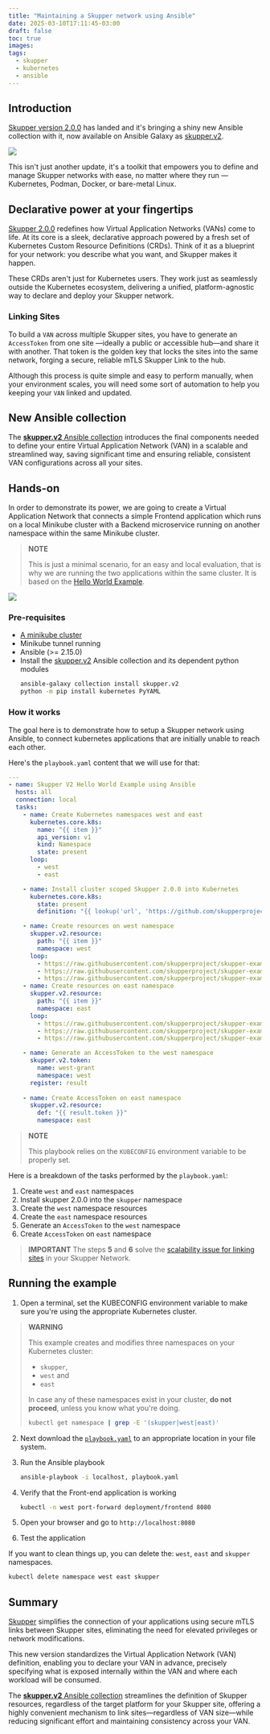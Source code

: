 ```yaml
---
title: "Maintaining a Skupper network using Ansible"
date: 2025-03-10T17:11:45-03:00
draft: false
toc: true
images:
tags:
  - skupper
  - kubernetes
  - ansible
---
```


[skupper2]: https://skupper.io/v2/
[skupperv2]: https://galaxy.ansible.com/ui/repo/published/skupper/v2/
[minikube]: https://skupper.io/start/minikube.html
[helloworldv2]: https://github.com/skupperproject/skupper-example-yaml/tree/v2/

## Introduction

[Skupper version 2.0.0][skupper2] has landed and it's bringing a shiny new Ansible collection with it,
now available on Ansible Galaxy as [skupper.v2][skupperv2].

![](images/skupperv2-intro.png)

This isn't just another update, it's a toolkit that empowers you to define and manage Skupper networks with ease,
no matter where they run — Kubernetes, Podman, Docker, or bare-metal Linux.

## Declarative power at your fingertips

[Skupper 2.0.0][skupper2] redefines how Virtual Application Networks (VANs) come to life.
At its core is a sleek, declarative approach powered by a fresh set of Kubernetes Custom Resource Definitions (CRDs). Think of it as a blueprint for your network: you describe what you want, and Skupper makes it happen.

These CRDs aren't just for Kubernetes users. They work just as seamlessly outside the Kubernetes ecosystem, delivering a unified, platform-agnostic way to declare and deploy your Skupper network.

### Linking Sites

To build a `VAN` across multiple Skupper sites, you have to generate an `AccessToken` from one site —ideally a public or accessible hub—and share it with another. That token is the golden key that locks the sites into the same network, forging a secure, reliable mTLS Skupper Link to the hub.

Although this process is quite simple and easy to perform manually, when your environment scales, you will need some sort of automation to help you keeping your `VAN` linked and updated.

## New Ansible collection

The [**skupper.v2** Ansible collection][skupper2] introduces the final components needed to define your entire Virtual Application Network (VAN) in a scalable and streamlined way, saving significant time and ensuring reliable, consistent VAN configurations across all your sites.

## Hands-on

In order to demonstrate its power, we are going to create a Virtual Application Network that connects a simple Frontend
application which runs on a local Minikube cluster with a Backend microservice running on another namespace within the
same Minikube cluster.

> **NOTE**
>
> This is just a minimal scenario, for an easy and local evaluation, that is why we are running the two applications within the same cluster. It is based on the [Hello World Example][helloworldv2].


![](images/hello-world-v2.png)

### Pre-requisites

* [A minikube cluster][minikube]
* Minikube tunnel running
* Ansible (>= 2.15.0)
* Install the [skupper.v2][skupperv2] Ansible collection and its dependent python modules
  ```bash
  ansible-galaxy collection install skupper.v2
  python -m pip install kubernetes PyYAML
  ```

### How it works

The goal here is to demonstrate how to setup a Skupper network using Ansible, to connect
kubernetes applications that are initially unable to reach each other.

Here's the `playbook.yaml` content that we will use for that:

```yaml
---
- name: Skupper V2 Hello World Example using Ansible
  hosts: all
  connection: local
  tasks:
    - name: Create Kubernetes namespaces west and east
      kubernetes.core.k8s:
        name: "{{ item }}"
        api_version: v1
        kind: Namespace
        state: present
      loop:
        - west
        - east

    - name: Install cluster scoped Skupper 2.0.0 into Kubernetes
      kubernetes.core.k8s:
        state: present
        definition: "{{ lookup('url', 'https://github.com/skupperproject/skupper/releases/download/2.0.0/skupper-cluster-scope.yaml', split_lines=False) }}"

    - name: Create resources on west namespace
      skupper.v2.resource:
        path: "{{ item }}"
        namespace: west
      loop:
        - https://raw.githubusercontent.com/skupperproject/skupper-example-yaml/refs/heads/v2/west/site.yaml
        - https://raw.githubusercontent.com/skupperproject/skupper-example-yaml/refs/heads/v2/west/listener.yaml
        - https://raw.githubusercontent.com/skupperproject/skupper-example-yaml/refs/heads/v2/west/frontend.yaml
    - name: Create resources on east namespace
      skupper.v2.resource:
        path: "{{ item }}"
        namespace: east
      loop:
        - https://raw.githubusercontent.com/skupperproject/skupper-example-yaml/refs/heads/v2/east/site.yaml
        - https://raw.githubusercontent.com/skupperproject/skupper-example-yaml/refs/heads/v2/east/connector.yaml
        - https://raw.githubusercontent.com/skupperproject/skupper-example-yaml/refs/heads/v2/east/backend.yaml

    - name: Generate an AccessToken to the west namespace
      skupper.v2.token:
        name: west-grant
        namespace: west
      register: result
    
    - name: Create AccessToken on east namespace
      skupper.v2.resource:
        def: "{{ result.token }}"
        namespace: east
```

> **NOTE**
>
> This playbook relies on the `KUBECONFIG` environment variable to be properly set.

Here is a breakdown of the tasks performed by the `playbook.yaml`:

1. Create `west` and `east` namespaces
2. Install skupper 2.0.0 into the `skupper` namespace
3. Create the `west` namespace resources
4. Create the `east` namespace resources
5. Generate an `AccessToken` to the `west` namespace
6. Create `AccessToken` on `east` namespace

> **IMPORTANT**
> The steps **5** and **6** solve the [scalability issue for linking sites](#linking-sites) in your Skupper Network.

## Running the example

1. Open a terminal, set the KUBECONFIG environment variable to make sure you're using the
appropriate Kubernetes cluster.

> **WARNING**
>
> This example creates and modifies three namespaces on your Kubernetes cluster:
>
> * `skupper`,
> * `west` and
> * `east`
>
> In case any of these namespaces exist in your cluster, **do not proceed**, unless you know what you're doing.
>
>  ```bash
>  kubectl get namespace | grep -E '(skupper|west|east)'
>  ```

2. Next download the [`playbook.yaml`](resources/playbook.yaml) to an appropriate location in your file system.

3. Run the Ansible playbook

   ```bash
   ansible-playbook -i localhost, playbook.yaml
   ```

4. Verify that the Front-end application is working

   ```bash
   kubectl -n west port-forward deployment/frontend 8080
   ```

5. Open your browser and go to `http://localhost:8080`

6. Test the application

If you want to clean things up, you can delete the: `west`, `east` and `skupper` namespaces.

   ```bash
   kubectl delete namespace west east skupper
   ```

## Summary

[Skupper][skupper2] simplifies the connection of your applications using secure mTLS links between Skupper sites, eliminating the need for elevated privileges or network modifications.

This new version standardizes the Virtual Application Network (VAN) definition, enabling you to declare your VAN in advance, precisely specifying what is exposed internally within the VAN and where each workload will be consumed.

The [**skupper.v2** Ansible collection][skupperv2] streamlines the definition of Skupper resources, regardless of the target platform for your Skupper site, offering a highly convenient mechanism to link sites—regardless of VAN size—while reducing significant effort and maintaining consistency across your VAN.
